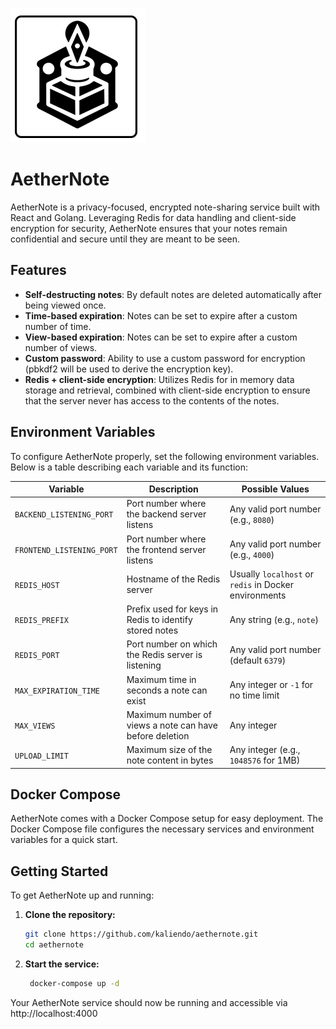 ![AetherNote Logo](/assets/logo.png)
# AetherNote

AetherNote is a privacy-focused, encrypted note-sharing service built with React and Golang. Leveraging Redis for data handling and client-side encryption for security, AetherNote ensures that your notes remain confidential and secure until they are meant to be seen.

## Features

- **Self-destructing notes**: By default notes are deleted automatically after being viewed once.
- **Time-based expiration**: Notes can be set to expire after a custom number of time.
- **View-based expiration**: Notes can be set to expire after a custom number of views.
- **Custom password**: Ability to use a custom password for encryption (pbkdf2 will be used to derive the encryption key).
- **Redis + client-side encryption**: Utilizes Redis for in memory data storage and retrieval, combined with client-side encryption to ensure that the server never has access to the contents of the notes.

## Environment Variables

To configure AetherNote properly, set the following environment variables. Below is a table describing each variable and its function:

| Variable                | Description                                           | Possible Values           |
|-------------------------|-------------------------------------------------------|---------------------------|
| `BACKEND_LISTENING_PORT`| Port number where the backend server listens          | Any valid port number (e.g., `8080`) |
| `FRONTEND_LISTENING_PORT`| Port number where the frontend server listens         | Any valid port number (e.g., `4000`) |
| `REDIS_HOST`            | Hostname of the Redis server                          | Usually `localhost` or `redis` in Docker environments |
| `REDIS_PREFIX`          | Prefix used for keys in Redis to identify stored notes| Any string (e.g., `note`) |
| `REDIS_PORT`            | Port number on which the Redis server is listening   | Any valid port number (default `6379`) |
| `MAX_EXPIRATION_TIME`   | Maximum time in seconds a note can exist              | Any integer or `-1` for no time limit |
| `MAX_VIEWS`             | Maximum number of views a note can have before deletion| Any integer |
| `UPLOAD_LIMIT`          | Maximum size of the note content in bytes             | Any integer (e.g., `1048576` for 1MB) |

## Docker Compose

AetherNote comes with a Docker Compose setup for easy deployment. The Docker Compose file configures the necessary services and environment variables for a quick start.

## Getting Started

To get AetherNote up and running:

1. **Clone the repository:**
   ```bash
   git clone https://github.com/kaliendo/aethernote.git
   cd aethernote
   ```
2. **Start the service:**
   ```bash
    docker-compose up -d
   ```
Your AetherNote service should now be running and accessible via http://localhost:4000
